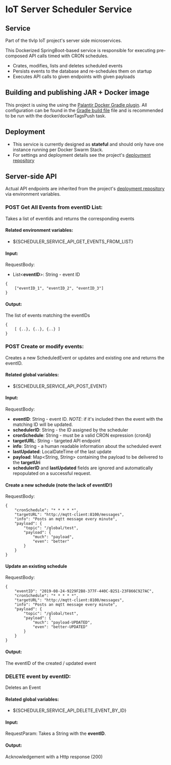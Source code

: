 # IoT Server Scheduler Service

## Service
Part of the tlvlp IoT project's server side microservices.

This Dockerized SpringBoot-based service is responsible for executing pre-composed API calls timed with CRON schedules.
- Crates, modifies, lists and deletes scheduled events
- Persists events to the database and re-schedules them on startup
- Executes API calls to given endpoints with given payloads

## Building and publishing JAR + Docker image
This project is using the using the [Palantir Docker Gradle plugin](https://github.com/palantir/gradle-docker).
All configuration can be found in the [Gradle build file](build.gradle) file 
and is recommended to be run with the docker/dockerTagsPush task.

## Deployment
- This service is currently designed as **stateful** and should only have one instance running per Docker Swarm Stack.
- For settings and deployment details see the project's [deployment repository](https://gitlab.com/tlvlp/iot.server.deployment)

## Server-side API
Actual API endpoints are inherited from the project's [deployment repository](https://gitlab.com/tlvlp/iot.server.deployment) via environment variables.

### POST Get All Events from eventID List:

Takes a list of eventIds and returns the corresponding events

#### Related environment variables:
- ${SCHEDULER_SERVICE_API_GET_EVENTS_FROM_LIST}

#### Input:
RequestBody:
- List<**eventID**>: String - event ID

```
{
    ["eventID_1", "eventID_2", "eventID_3"]  
}

```

#### Output:

The list of events matching the eventIDs

```
{
    [ {..}, {..}, {..} ]  
}

```


### POST Create or modify events:

Creates a new ScheduledEvent or updates and existing one and returns the eventID.

#### Related global variables:
- ${SCHEDULER_SERVICE_API_POST_EVENT}

#### Input:
RequestBody:
- **eventID**: String - event ID. _NOTE_: if it's included then the event with the matching ID will be updated.
- **schedulerID**: String - the ID assigned by the scheduler
- **cronSchedule**: String - must be a valid CRON expression (cron4j)
- **targetURL**: String - targeted API endpoint
- **info**: String - a human readable information about the scheduled event
- **lastUpdated**: LocalDateTime of the last update
- **payload**: Map<String, String> containing the payload to be delivered to the **targetUri** 
- **schedulerID** and **lastUpdated** fields are ignored and automatically repopulated on a successful request.


#### Create a new schedule (note the lack of eventID!)
RequestBody:
```
{
    "cronSchedule": "* * * * *",
    "targetURL": "http://mqtt-client:8100/messages",
    "info": "Posts an mqtt message every minute",
    "payload": {
        "topic": "/global/test",
        "payload": {
            "much": "payload",
            "even": "better"
        }
    }
}
```

#### Update an existing schedule
RequestBody:
```
{
    "eventID": "2019-08-24-9229F2B8-377F-440C-B251-23F866C927AC",
    "cronSchedule": "* * * * *",
    "targetURL": "http://mqtt-client:8100/messages",
    "info": "Posts an mqtt message every minute",
    "payload": {
        "topic": "/global/test",
        "payload": {
            "much": "payload-UPDATED",
            "even": "better-UPDATED"
        }
    }
}
```

#### Output:
The eventID of the created / updated event


### DELETE event by eventID:

Deletes an Event 

#### Related global variables:
- ${SCHEDULER_SERVICE_API_DELETE_EVENT_BY_ID}

#### Input:
RequestParam: Takes a String with the **eventID**.


#### Output:
Acknowledgement with a Http response (200)
